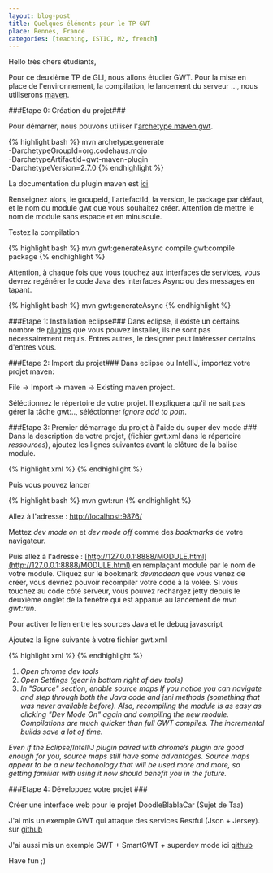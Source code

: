 ```yaml
---
layout: blog-post
title: Quelques éléments pour le TP GWT
place: Rennes, France
categories: [teaching, ISTIC, M2, french]
---
```

Hello très chers étudiants,

Pour ce deuxième TP de GLI, nous allons étudier GWT. Pour la mise en place de l'environnement, la compilation, le lancement du serveur ..., nous utiliserons [maven](http://maven.apache.org/).

###Etape 0: Création du projet###

Pour démarrer, nous pouvons utiliser l'[archetype maven gwt](http://mojo.codehaus.org/gwt-maven-plugin/). 

{% highlight bash %}
 mvn archetype:generate \
   -DarchetypeGroupId=org.codehaus.mojo \
   -DarchetypeArtifactId=gwt-maven-plugin \
   -DarchetypeVersion=2.7.0
{% endhighlight %}

<!--more-->

La documentation du plugin maven est [ici](https://gwt-maven-plugin.github.io/gwt-maven-plugin/)


Renseignez alors, le groupeId, l'artefactId, la version, le package par défaut, et le nom du module gwt que vous souhaitez créer. Attention de mettre le nom de module sans espace et en minuscule. 

Testez la compilation

{% highlight bash %}
 mvn gwt:generateAsync compile gwt:compile package
{% endhighlight %}

Attention, à chaque fois que vous touchez aux interfaces de services, vous devrez regénérer le code Java des interfaces Async ou des messages en tapant. 

{% highlight bash %}
 mvn gwt:generateAsync
{% endhighlight %}


###Etape 1: Installation eclipse###
Dans eclipse, il existe un certains nombre de [plugins](https://developers.google.com/eclipse/docs/getting_started?hl=fr) que vous pouvez installer, ils ne sont pas nécessairement requis. Entres autres, le designer peut intéresser certains d'entres vous. 

###Etape 2: Import du projet###
Dans eclipse ou IntelliJ, importez votre projet maven:

File -> Import -> maven -> Existing maven project. 

Séléctionnez le répertoire de votre projet. Il expliquera qu'il ne sait pas gérer la tâche gwt:.., séléctionner *ignore add to pom*.


###Etape 3: Premier démarrage du projet à l'aide du super dev mode ###
Dans la description de votre projet, (fichier gwt.xml dans le répertoire *ressources*), ajoutez les lignes suivantes avant la clôture de la balise module. 

{% highlight xml %}
<add-linker name="xsiframe"/>
<set-configuration-property name="devModeRedirectEnabled" value="true"/>
{% endhighlight %}


Puis vous pouvez lancer

{% highlight bash %}
mvn gwt:run
{% endhighlight %}

Allez à l'adresse : [http://localhost:9876/](http://localhost:9876/)

Mettez *dev mode on* et *dev mode off* comme des *bookmarks* de votre navigateur. 

Puis allez à l'adresse : [http://127.0.0.1:8888/MODULE.html](http://127.0.0.1:8888/MODULE.html) en remplaçant module par le nom de votre module. Cliquez sur le bookmark *devmodeon* que vous venez de créer, vous devriez pouvoir recompiler votre code à la volée. Si vous touchez au code côté serveur, vous pouvez rechargez jetty depuis le deuxième onglet de la fenètre qui est apparue au lancement de *mvn gwt:run*.

Pour activer le lien entre les sources Java et le debug javascript

Ajoutez la ligne suivante à votre fichier gwt.xml

{% highlight xml %}
<set-property name="compiler.useSourceMaps" value="true" />
{% endhighlight %}

1. *Open chrome dev tools*
2. *Open Settings (gear in bottom right of dev tools)*
3. *In "Source" section, enable source maps*
*If you notice you can navigate and step through both the Java code and jsni methods (something that was never available before). Also, recompiling the module is as easy as clicking "Dev Mode On" again and compiling the new module. Compilations are much quicker than full GWT compiles. The incremental builds save a lot of time.*

*Even if the Eclipse/IntelliJ plugin paired with chrome’s plugin are good enough for you, source maps still have some advantages. Source maps appear to be a new techonology that will be used more and more, so getting familiar with using it now should benefit you in the future.*



###Etape 4: Développez votre projet ###

Créer une interface web pour le projet DoodleBlablaCar (Sujet de Taa)

J'ai mis un exemple GWT qui attaque des services Restful (Json + Jersey). sur [github](https://github.com/barais/taajerseygwt.git)

J'ai aussi mis un exemple GWT + SmartGWT + superdev mode ici [github](https://github.com/barais/smartgwt5maven.git)

Have fun ;)

